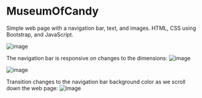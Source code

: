# MuseumOfCandy
Simple web page with a navigation bar, text, and images. HTML, CSS using Bootstrap, and JavaScript. 

![image](https://github.com/kylehraja/MuseumOfCandy/assets/140476247/009a91c0-dfb3-4e43-bd80-6435bac93556)

The navigation bar is responsive on changes to the dimensions:
![image](https://github.com/kylehraja/MuseumOfCandy/assets/140476247/2710a973-9964-446f-ba2a-f59ba89fb8f3)

![image](https://github.com/kylehraja/MuseumOfCandy/assets/140476247/eff70099-fea0-4ef4-969b-c5d4f7f74ace)

Transition changes to the navigation bar background color as we scroll down the web page:
![image](https://github.com/kylehraja/MuseumOfCandy/assets/140476247/14774c9d-9893-4c11-af9a-f10d4bb37499)
